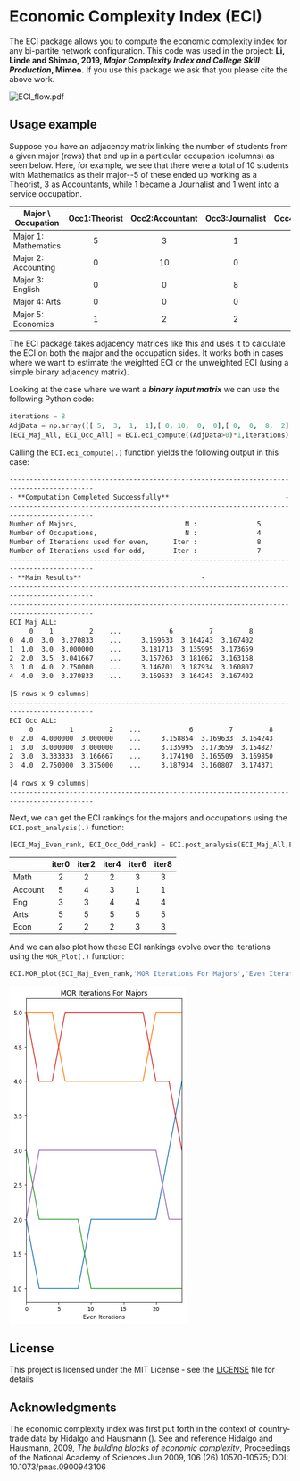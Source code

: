 # Economic Complexity Index (ECI)
The ECI package allows you to compute the economic complexity index for any bi-partite network configuration.  This code was used in the project: **Li, Linde and Shimao, 2019, *Major Complexity Index and College Skill Production*, Mimeo.**  If you use this package we ask that you please cite the above work. 

![ECI_flow.pdf](ECI_flow.png)

## Usage example

Suppose you have an adjacency matrix linking the number of students from a given major (rows) that end up in a particular occupation (columns) as seen below.  Here, for example, we see that there were a total of 10 students with Mathematics as their major--5 of these ended up working as a Theorist, 3 as Accountants, while 1 became a Journalist and 1 went into a service occupation. 

|Major \ Occupation| Occ1:Theorist| Occ2:Accountant| Occ3:Journalist| Occ4:Service |
|--------------------|:----------:|:--------------:|:--------------:|:------------:|
|Major 1: Mathematics|     5      |        3       |         1      |      1       |
|Major 2: Accounting |     0      |        10      |         0      |      0       |   
|Major 3: English    |     0      |        0       |         8      |      2       |   
|Major 4: Arts       |     0      |        0       |         0      |      10      |
|Major 5: Economics  |     1      |        2       |         2      |      5       | 

The ECI package takes adjacency matrices like this and uses it to calculate the ECI on both the major and the occupation sides. It works both in cases where we want to estimate the weighted ECI or the unweighted ECI (using a simple binary adjacency matrix).  

Looking at the case where we want a ***binary input matrix*** we can use the following Python code:

```python
iterations = 8
AdjData = np.array([[ 5,  3,  1,  1],[ 0, 10,  0,  0],[ 0,  0,  8,  2],[ 0,  0,  0, 10],[ 1,  2,  2,  5]],dtype='f')
[ECI_Maj_All, ECI_Occ_All] = ECI.eci_compute((AdjData>0)*1,iterations)
```
Calling the `ECI.eci_compute(.)` function yields the following output in this case: 

```
-------------------------------------------------------------------------------------------
- **Computation Completed Successfully**                             -
-------------------------------------------------------------------------------------------
Number of Majors,                           M :               5
Number of Occupations,                      N :               4
Number of Iterations used for even,      Iter :               8
Number of Iterations used for odd,       Iter :               7
-------------------------------------------------------------------------------------------
- **Main Results**                              -
-------------------------------------------------------------------------------------------
-------------------------------------------------------------------------------------------
ECI Maj ALL: 
     0    1         2    ...            6         7         8
0  4.0  3.0  3.270833    ...     3.169633  3.164243  3.167402
1  1.0  3.0  3.000000    ...     3.181713  3.135995  3.173659
2  2.0  3.5  3.041667    ...     3.157263  3.181062  3.163158
3  1.0  4.0  2.750000    ...     3.146701  3.187934  3.160807
4  4.0  3.0  3.270833    ...     3.169633  3.164243  3.167402

[5 rows x 9 columns]
-------------------------------------------------------------------------------------------
ECI Occ ALL: 
     0         1         2    ...            6         7         8
0  2.0  4.000000  3.000000    ...     3.158854  3.169633  3.164243
1  3.0  3.000000  3.000000    ...     3.135995  3.173659  3.154827
2  3.0  3.333333  3.166667    ...     3.174190  3.165509  3.169850
3  4.0  2.750000  3.375000    ...     3.187934  3.160807  3.174371

[4 rows x 9 columns]
-------------------------------------------------------------------------------------------
```

Next, we can get the ECI rankings for the majors and occupations using the `ECI.post_analysis(.)` function:

```Python
[ECI_Maj_Even_rank, ECI_Occ_Odd_rank] = ECI.post_analysis(ECI_Maj_All,ECI_Occ_All,['Math','Account','Eng','Arts','Econ'],['Theorist','Accountant','Journalist','Service'])
```

|	| iter0  | iter2   |iter4	  | iter6|	iter8|
|----|:----:|:----:|:----:|:----:|:----:|
|Math|2	|2	|2|	3	|3|
|Account|5|4	|3	|1	|1|
|Eng	|3	|3	|4	|4	|4|
|Arts|5	|5	|5	|5|	5|
|Econ|2|	2	|2	|3	|3|


And we can also plot how these ECI rankings evolve over the iterations using the `MOR_Plot(.)` function:
```Python
ECI.MOR_plot(ECI_Maj_Even_rank,'MOR Iterations For Majors','Even Iterations')
```
![MOR_plot_Example.png](MOR_plot_Example.png)


## License

This project is licensed under the MIT License - see the [LICENSE](LICENSE) file for details

## Acknowledgments
The economic complexity index was first put forth in the context of country-trade data by Hidalgo and Hausmann (). See and reference 
Hidalgo and Hausmann, 2009, *The building blocks of economic complexity*, Proceedings of the National Academy of Sciences Jun 2009, 106 (26) 10570-10575; DOI: 10.1073/pnas.0900943106

